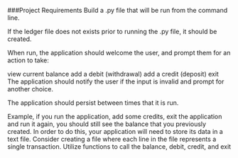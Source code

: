 ###Project Requirements
Build a .py file that will be run from the command line.

If the ledger file does not exists prior to running the .py file, it should be created.

When run, the application should welcome the user, and prompt them for an action to take:

view current balance
add a debit (withdrawal)
add a credit (deposit)
exit
The application should notify the user if the input is invalid and prompt for another choice.

The application should persist between times that it is run.

Example, if you run the application, add some credits, exit the application and run it again, you should still see the balance that you previously created. In order to do this, your application will need to store its data in a text file. Consider creating a file where each line in the file represents a single transaction.
Utilize functions to call the balance, debit, credit, and exit
